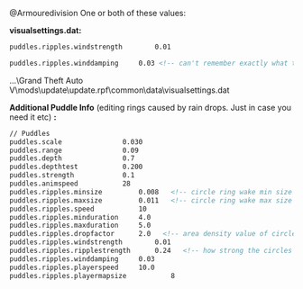 @Armouredivision 
One or both of these values:

**visualsettings.dat:**
```xml
puddles.ripples.windstrength    	0.01

puddles.ripples.winddamping		0.03 <!-- can't remember exactly what this does so including it also. Think frequency of wind ripples -->
```

...\Grand Theft Auto V\mods\update\update.rpf\common\data\visualsettings.dat

**Additional Puddle Info** (editing rings caused by rain drops. Just in case you need it etc) **:**
```xml
// Puddles
puddles.scale 				0.030
puddles.range 				0.09
puddles.depth				0.7
puddles.depthtest			0.200
puddles.strength 			0.1
puddles.animspeed			28
puddles.ripples.minsize			0.008   <!-- circle ring wake min size -->
puddles.ripples.maxsize			0.011   <!-- circle ring wake max size -->
puddles.ripples.speed			10
puddles.ripples.minduration		4.0
puddles.ripples.maxduration		5.0
puddles.ripples.dropfactor		2.0   <!-- area density value of circles that appear. Higher values mean more rings -->
puddles.ripples.windstrength    	0.01
puddles.ripples.ripplestrength   	0.24   <!-- how strong the circles look. Higher values = more pronounced/easier to see -->
puddles.ripples.winddamping		0.03
puddles.ripples.playerspeed		10.0
puddles.ripples.playermapsize	        8
```